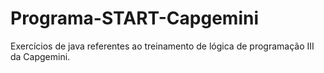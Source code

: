 # Programa-START-Capgemini
Exercícios de java referentes ao treinamento de lógica de programação III da Capgemini.
